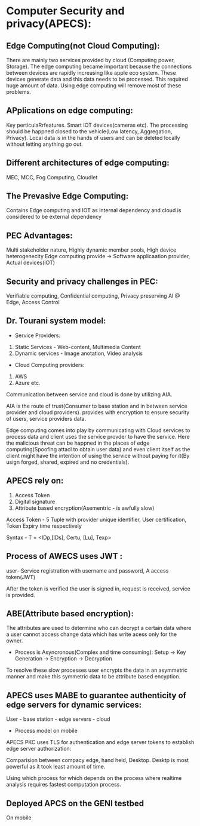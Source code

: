 # Computer Security and privacy(APECS):

## Edge Computing(not Cloud Computing):
There are mainly two services provided by cloud (Computing power, Storage). The edge computing became important because the connections between devices are rapidly increasing like apple eco system. These devices generate data and this data needs to be processed. This required huge amount of data. Using edge computing will remove most of these problems.

## APplications on edge computing:
Key perticulaRrfeatures. Smart IOT devices(cameras etc). The processing should be happned closed to the vehicle(Low latency, Aggregation, Privacy). Local data is in the hands of users and can be deleted locally without letting anything go out. 

## Different architectures of edge computing:
MEC, MCC, Fog Computing, Cloudlet

## The Prevasive Edge Computing:
Contains Edge computing and IOT as internal dependency and cloud is considered to be external dependency

## PEC Advantages:
Multi stakeholder nature, Highly dynamic member pools, High device heterogenecity
Edge computing provide -> Software applicaation provider, Actual devices(IOT)

## Security and privacy challenges in PEC:
Verifiable computing, Confidential computing, Privacy preserving AI @ Edge, Access Control

## Dr. Tourani system model:
- Service Providers:
1. Static Services - Web-content, Multimedia Content
2. Dynamic services - Image anotation, Video analysis

- Cloud Computing providers:
1. AWS
2. Azure etc.

Communication between service and cloud is done by utilizing AIA. 

AIA is the route of trust(Consumer to base station and in between service provider and cloud providers). provides with encryption to ensure security of users, service providers data.

Edge computing comes into play by communicating with Cloud services to process data and client uses the service provder to have the service.
Here the malicious threat can be happned in the places of edge computing(Spoofing attacl to obtain user data) and even client itself as the client might have the intention of using the service without paying for it(By usign forged, shared, expired and no credentials).

## APECS rely on:
1. Access Token
2. Digital signature
3. Attribute based encryption(Asementric -  is awfully slow)

Access Token - 5 Tuple with provider unique identifier, User certification, Token Expiry time respectively

Syntax - T = <IDp,[IDs], Certu, [Lu], Texp>

## Process of AWECS uses JWT :
user- Service registration with username and password, A access token(JWT)

After the token is verified the user is signed in, request is received, service is provided.

## ABE(Attribute based encryption):
The attributes are used to determine who can decrypt a certain data where a user cannot access change data which has write acess only for the owner.

- Process is Asyncronous(Complex and time consuming):
Setup -> Key Generation -> Encryption -> Decryption

To resolve these slow processes user encrypts the data in an asymmetric manner and make this symmetric data to be attribute based encyption.

## APECS uses MABE to guarantee authenticity of edge servers for dynamic services:
User - base station - edge servers - cloud

- Process model on mobile

APECS PKC uses TLS for authentication and edge server tokens to establish edge server authorization:

Comparision between compacy edge, hand held, Desktop. Desktp is most powerful as it took least amount of time.

Using which process for which depends on the process where realtime analysis requires fastest computation process.

## Deployed APCS on the GENI testbed
 On mobile

